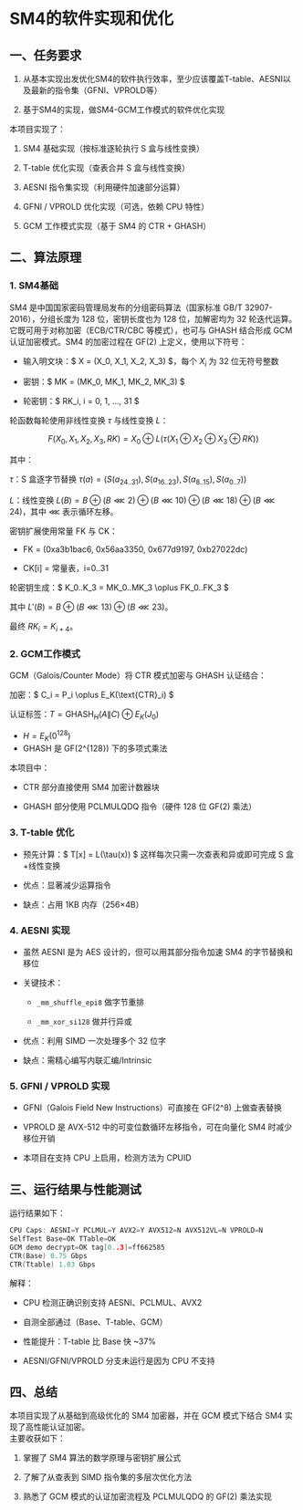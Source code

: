 # SM4的软件实现和优化

## 一、任务要求

1. 从基本实现出发优化SM4的软件执行效率，至少应该覆盖T-table、AESNI以及最新的指令集（GFNI、VPROLD等）

2. 基于SM4的实现，做SM4-GCM工作模式的软件优化实现

本项目实现了：

1. SM4 基础实现（按标准逐轮执行 S 盒与线性变换）

2. T-table 优化实现（查表合并 S 盒与线性变换）

3. AESNI 指令集实现（利用硬件加速部分运算）

4. GFNI / VPROLD 优化实现（可选，依赖 CPU 特性）

5. GCM 工作模式实现（基于 SM4 的 CTR + GHASH）

## 二、算法原理

### 1. SM4基础

SM4 是中国国家密码管理局发布的分组密码算法（国家标准 GB/T 32907-2016），分组长度为 128 位，密钥长度也为 128 位，加解密均为 32 轮迭代运算。它既可用于对称加密（ECB/CTR/CBC 等模式），也可与 GHASH 结合形成 GCM 认证加密模式。SM4 的加密过程在 GF(2) 上定义，使用以下符号：

* 输入明文块：$ X = (X_0, X_1, X_2, X_3) $，每个 $X_i$ 为 32 位无符号整数

* 密钥：$ MK = (MK_0, MK_1, MK_2, MK_3) $

* 轮密钥：$ RK_i, i = 0, 1, ..., 31 $

轮函数每轮使用非线性变换 $\tau$ 与线性变换 $L$：

$$
F(X_0, X_1, X_2, X_3, RK) = X_0 \oplus L(\tau(X_1 \oplus X_2 \oplus X_3 \oplus RK))
$$

其中：

$\tau$：S 盒逐字节替换  $\tau(a) = (S(a_{24..31}), S(a_{16..23}), S(a_{8..15}), S(a_{0..7}))$

$L$：线性变换 $L(B) = B \oplus (B \lll 2) \oplus (B \lll 10) \oplus (B \lll 18) \oplus (B \lll 24)$，其中 $\lll$ 表示循环左移。

密钥扩展使用常量 FK 与 CK：

* FK = (0xa3b1bac6, 0x56aa3350, 0x677d9197, 0xb27022dc)

* CK[i] = 常量表，i=0..31

轮密钥生成：$ K_0..K_3 = MK_0..MK_3 \oplus FK_0..FK_3 $

其中 $L'(B) = B \oplus (B \lll 13) \oplus (B \lll 23)$。

最终 $RK_i = K_{i+4}$。

### 2. GCM工作模式

GCM（Galois/Counter Mode）将 CTR 模式加密与 GHASH 认证结合：

加密：$ C_i = P_i \oplus E_K(\text{CTR}_i) $

认证标签：$T = \text{GHASH}_H(A \| C) \oplus E_K(J_0)$

* $H = E_K(0^{128})$   
* GHASH 是 GF(2^{128}) 下的多项式乘法

本项目中：

* CTR 部分直接使用 SM4 加密计数器块

* GHASH 部分使用 PCLMULQDQ 指令（硬件 128 位 GF(2) 乘法）

### 3. T-table 优化

* 预先计算：$ T[x] = L(\tau(x)) $
  这样每次只需一次查表和异或即可完成 S 盒+线性变换

* 优点：显著减少运算指令

* 缺点：占用 1KB 内存（256×4B）

### 4. AESNI 实现

* 虽然 AESNI 是为 AES 设计的，但可以用其部分指令加速 SM4 的字节替换和移位

* 关键技术：
  
  * `_mm_shuffle_epi8` 做字节重排
  
  * `_mm_xor_si128` 做并行异或

* 优点：利用 SIMD 一次处理多个 32 位字

* 缺点：需精心编写内联汇编/Intrinsic

### 5. GFNI / VPROLD 实现

* GFNI（Galois Field New Instructions）可直接在 GF(2^8) 上做查表替换

* VPROLD 是 AVX-512 中的可变位数循环左移指令，可在向量化 SM4 时减少移位开销

* 本项目在支持 CPU 上启用，检测方法为 CPUID 

## 三、运行结果与性能测试

运行结果如下：

```c++
CPU Caps: AESNI=Y PCLMUL=Y AVX2=Y AVX512=N AVX512VL=N VPROLD=N 
SelfTest Base=OK TTable=OK 
GCM demo decrypt=OK tag[0..3]=ff662585 
CTR(Base) 0.75 Gbps 
CTR(Ttable) 1.03 Gbps
```

解释：

* CPU 检测正确识别支持 AESNI、PCLMUL、AVX2

* 自测全部通过（Base、T-table、GCM）

* 性能提升：T-table 比 Base 快 ~37%

* AESNI/GFNI/VPROLD 分支未运行是因为 CPU 不支持 

## 四、总结

本项目实现了从基础到高级优化的 SM4 加密器，并在 GCM 模式下结合 SM4 实现了高性能认证加密。  
主要收获如下：

1. 掌握了 SM4 算法的数学原理与密钥扩展公式

2. 了解了从查表到 SIMD 指令集的多层次优化方法

3. 熟悉了 GCM 模式的认证加密流程及 PCLMULQDQ 的 GF(2) 乘法实现
